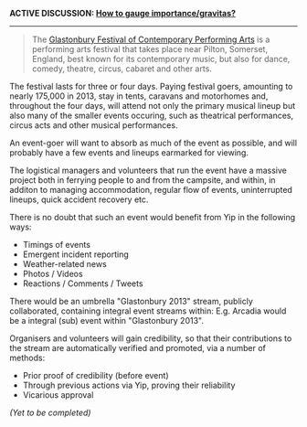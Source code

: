 **ACTIVE DISCUSSION: [How to gauge importance/gravitas?](https://github.com/yip/concept/issues/1)**

---

> The [Glastonbury Festival of Contemporary Performing Arts](https://en.wikipedia.org/wiki/Glastonbury_Festival) is a performing arts festival that takes place near Pilton, Somerset, England, best known for its contemporary music, but also for dance, comedy, theatre, circus, cabaret and other arts.

The festival lasts for three or four days. Paying festival goers, amounting to nearly 175,000 in 2013, stay in tents, caravans and motorhomes and, throughout the four days, will attend not only the primary musical lineup but also many of the smaller events occuring, such as theatrical performances, circus acts and other musical performances.

An event-goer will want to absorb as much of the event as possible, and will probably have a few events and lineups earmarked for viewing. 

The logistical managers and volunteers that run the event have a massive project both in ferrying people to and from the campsite, and within, in additon to managing accommodation, regular flow of events, uninterrupted lineups, quick accident recovery etc.

There is no doubt that such an event would benefit from Yip in the following ways:

  * Timings of events
  * Emergent incident reporting
  * Weather-related news
  * Photos / Videos
  * Reactions / Comments / Tweets

There would be an umbrella "Glastonbury 2013" stream, publicly collaborated, containing integral event streams within: E.g. Arcadia would be a integral (sub) event within "Glastonbury 2013".

Organisers and volunteers will gain credibility, so that their contributions to the stream are automatically verified and promoted, via a number of methods:

 * Prior proof of credibility (before event)
 * Through previous actions via Yip, proving their reliability
 * Vicarious approval

*(Yet to be completed)*
